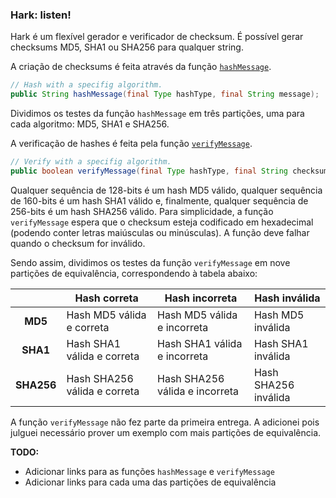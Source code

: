 ### Hark: listen!

Hark é um flexível gerador e verificador de checksum. É possível gerar checksums MD5, SHA1 ou SHA256 para qualquer string.

A criação de checksums é feita através da função [`hashMessage`][1].

```java
// Hash with a specifig algorithm.
public String hashMessage(final Type hashType, final String message);
```

Dividimos os testes da função `hashMessage` em três partições, uma para cada algoritmo: MD5, SHA1 e SHA256.

A verificação de hashes é feita pela função [`verifyMessage`][5].

```java
// Verify with a specifig algorithm.
public boolean verifyMessage(final Type hashType, final String checksum, final String message);
```

Qualquer sequência de 128-bits é um hash MD5 válido, qualquer sequência de 160-bits é um hash SHA1 válido e, finalmente, qualquer sequência de 256-bits é um hash SHA256 válido. Para simplicidade, a função `verifyMessage` espera que o checksum esteja codificado em hexadecimal (podendo conter letras maiúsculas ou minúsculas). A função deve falhar quando o checksum for inválido.

Sendo assim, dividimos os testes da função `verifyMessage` em nove partições de equivalência, correspondendo à tabela abaixo:

|            | **Hash correta**             | **Hash incorreta**             | **Hash inválida**    |
|:----------:|------------------------------|--------------------------------|----------------------|
| **MD5**    | Hash MD5 válida e correta    | Hash MD5 válida e incorreta    | Hash MD5 inválida    |
| **SHA1**   | Hash SHA1 válida e correta   | Hash SHA1 válida e incorreta   | Hash SHA1 inválida   |
| **SHA256** | Hash SHA256 válida e correta | Hash SHA256 válida e incorreta | Hash SHA256 inválida |

A função `verifyMessage` não fez parte da primeira entrega. A adicionei pois julguei necessário prover um exemplo com mais partições de equivalência.

**TODO:**
- Adicionar links para as funções `hashMessage` e `verifyMessage`
- Adicionar links para cada uma das partições de equivalência

[1]: src/main/java/hark/hash/HashImpl.java#L15
[5]: src/main/java/hark/hash/HashImpl.java#L49
